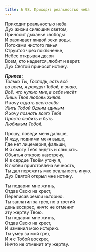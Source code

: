 ```yaml
---
title: № 98. Приходит реальностью неба
---
```


Приходит реальностью неба  
Дух жизни сияющим светом,  
Приносит дыханье свободы  
И разливает живой реки воды.  
Потоками чистого пенья  
Струится чрез поклоненье,  
Небес открывая двери  
Всем, кто надеется, любит и верит.  
Дух Святой приносит истину. 

*__Припев:__  
Только Ты, Господь, есть всё  
во всем, я рожден Тобой, и знаю,  
Всё, что нужно мне, в себе несёт  
Лишь Твоя любовь живая.  
Я хочу отдать всего себя  
Жить Тобой Одним единым  
Я хочу познать всего Тебя  
Просто любить и быть  
Любимым Тобой.* 

Прошу, поведи меня дальше,  
И жду, подними меня выше,  
Где нет лицемерия, фальши,  
И я смогу Тебя видеть и слышать.  
Объятья открою навстречу,  
И в сердце Твоём утону я,  
В любви приготовлена вечность,  
Ты дал пережить мне реальность иную.  
Дух Святой открыл мне истину.

Ты подарил мне жизнь,  
Отдав Свою на крест,  
Переписав земли историю.  
Ты заплатил за грех, но в третий  
день воскрес, ничто не отменит  
эту жертву Твою.  
Ты подарил мне жизнь,  
Отдав Свою на крест,  
И изменил мою историю.  
Ты умер за мой грех,  
И я с Тобой воскрес,  
Ничто не отменит эту жертву.
